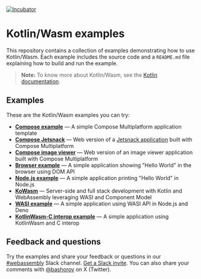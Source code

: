 [![Incubator](https://jb.gg/badges/incubator-plastic.svg)](https://github.com/JetBrains#jetbrains-on-github)

# Kotlin/Wasm examples

This repository contains a collection of examples demonstrating how to use Kotlin/Wasm.
Each example includes the source code and a `README.md` file explaining how to build and run the example.

> **Note:**
> To know more about Kotlin/Wasm, see the [Kotlin documentation](https://kotl.in/wasm).

## Examples

These are the Kotlin/Wasm examples you can try:

* **[Compose example](https://github.com/Kotlin/kotlin-wasm-compose-template/#readme)** — A simple Compose Multiplatform application template
* **[Compose Jetsnack](https://github.com/JetBrains/compose-multiplatform/tree/master/examples/jetsnack/#readme)** — Web version of a [Jetsnack application](https://github.com/android/compose-samples/tree/main/Jetsnack) built with Compose Multiplatform
* **[Compose image viewer](https://github.com/JetBrains/compose-multiplatform/tree/master/examples/imageviewer/#readme)** — Web version of an image viewer application built with Compose Multiplatform
* **[Browser example](https://github.com/Kotlin/kotlin-wasm-browser-template/#readme)** — A simple application showing "Hello World" in the browser using DOM API
* **[Node.js example](https://github.com/Kotlin/kotlin-wasm-nodejs-template/#readme)** — A simple application printing "Hello World" in Node.js
* **[KoWasm](https://github.com/kowasm/kowasm/#readme)** — Server-side and full stack development with Kotlin and WebAssembly leveraging WASI and Component Model
* **[WASI example](https://github.com/Kotlin/kotlin-wasm-wasi-template/#readme)** — A simple application using WASI API in Node.js and Deno
* **[KotlinWasm-C interop example](https://github.com/Kotlin/kotlin-wasm-examples/blob/main/browser-c-interop-example/#readme)** — A simple application using KotlinWasm and C interop

## Feedback and questions

Try the examples and share your feedback or questions in our [#webassembly](https://slack-chats.kotlinlang.org/c/webassembly) Slack channel.
[Get a Slack invite](https://surveys.jetbrains.com/s3/kotlin-slack-sign-up).
You can also share your comments with [@bashorov](https://twitter.com/bashorov) on X (Twitter).
